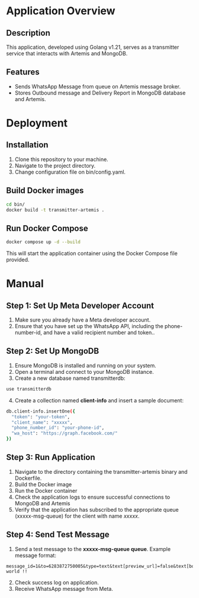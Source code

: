 # Application Overview
## Description
This application, developed using Golang v1.21, serves as a transmitter service that interacts with Artemis and MongoDB.

## Features
- Sends WhatsApp Message from queue on Artemis message broker.
- Stores Outbound message and Delivery Report in MongoDB database and Artemis.

# Deployment
## Installation
1. Clone this repository to your machine.
2. Navigate to the project directory.
3. Change configuration file on bin/config.yaml.

## Build Docker images
```bash
cd bin/
docker build -t transmitter-artemis .
```

## Run Docker Compose
```bash
docker compose up -d --build
```
This will start the application container using the Docker Compose file provided.

# Manual
## Step 1: Set Up Meta Developer Account
1. Make sure you already have a Meta developer account.
2. Ensure that you have set up the WhatsApp API, including the phone-number-id, and have a valid recipient number and token..

## Step 2: Set Up MongoDB
1. Ensure MongoDB is installed and running on your system.
2. Open a terminal and connect to your MongoDB instance.
3. Create a new database named transmitterdb:
```bash
use transmitterdb
```
4. Create a collection named **client-info** and insert a sample document:
```bash
db.client-info.insertOne({
  "token": "your-token",
  "client_name": "xxxxx",
  "phone_number_id": "your-phone-id",
  "wa_host": "https://graph.facebook.com/"
})
```
## Step 3: Run Application
1. Navigate to the directory containing the transmitter-artemis binary and Dockerfile.
2. Build the Docker image
3. Run the Docker container
4. Check the application logs to ensure successful connections to MongoDB and Artemis
5. Verify that the application has subscribed to the appropriate queue (xxxxx-msg-queue) for the client with name *xxxxx*.

## Step 4: Send Test Message
1. Send a test message to the **xxxxx-msg-queue queue**. Example message format:
```plain
message_id=1&to=6283872750005&type=text&text[preview_url]=false&text[body]=Hello world !!
```
2. Check success log on application.
3. Receive WhatsApp message from Meta.